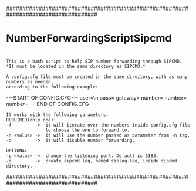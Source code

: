 ####################################################################################
# NumberForwardingScriptSipcmd
#
#
	This is a bash script to help SIP number forwarding through SIPCMD.
	*It must be located in the same directory as SIPCMD.*
	
	A config.cfg file must be created in the same directory, with as many numbers as needed, 
	according to the following example:
 	
   ---START OF CONFIG.CFG---
	user=<value>\n
	pass=<value>
	gateway=<value>
	number=<value>
	number=<value>
	number=<value>
  ---END OF CONFIG.CFG---

	It works with the following parameters:
	REQUIRED(only one):
	-f 		   ->  it will iterate over the numbers inside config.cfg file 
				   to choose the one to forward to.
	-n <value> ->  it will use the number passed as parameter from -n tag.
	-d  	   ->  it will disable number forwarding.

	OPTIONAL
	-p <value> ->  change the listening port. Default is 5183.
	-o         ->  create sipcmd log, named siplog.log, inside sipcmd directory.    
####################################################################################
